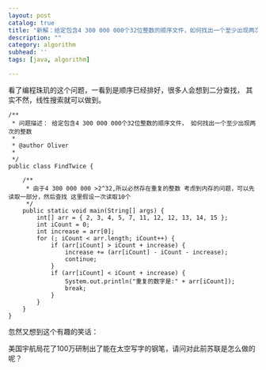 ```yaml
---
layout: post
catalog: true
title: "新解：给定包含4 300 000 000个32位整数的顺序文件，如何找出一个至少出现两次的整数。"
description: ""
category: algorithm
subhead: ''
tags: [java, algorithm]

---
```


看了编程珠玑的这个问题，一看到是顺序已经排好，很多人会想到二分查找，
其实不然，线性搜索就可以做到。

    /**
     * 问题描述： 给定包含4 300 000 000个32位整数的顺序文件， 如何找出一个至少出现两次的整数
     * 
     * @author Oliver
     * 
     */
    public class FindTwice {

        /**
         * 由于4 300 000 000 >2^32,所以必然存在重复的整数 考虑到内存的问题，可以先读取一部分，然后查找 这里假设一次读取10个
         */
        public static void main(String[] args) {
            int[] arr = { 2, 3, 4, 5, 7, 11, 12, 12, 13, 14, 15 };
            int iCount = 0;
            int increase = arr[0];
            for (; iCount < arr.length; iCount++) {
                if (arr[iCount] > iCount + increase) {
                    increase += (arr[iCount] - iCount - increase);
                    continue;
                }
                if (arr[iCount] < iCount + increase) {
                    System.out.println("重复的数字是:" + arr[iCount]);
                    break;
                }
            }
        }
    }

 
忽然又想到这个有趣的笑话：

美国宇航局花了100万研制出了能在太空写字的钢笔，请问对此前苏联是怎么做的呢？


